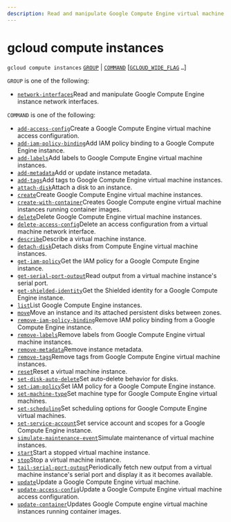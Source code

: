 ```yaml
---
description: Read and manipulate Google Compute Engine virtual machine instances.
---
```


# gcloud compute instances

 `gcloud compute instances` [`GROUP`](https://cloud.google.com/sdk/gcloud/reference/compute/instances/#GROUP) \| [`COMMAND`](https://cloud.google.com/sdk/gcloud/reference/compute/instances/#COMMAND) \[[`GCLOUD_WIDE_FLAG`](https://cloud.google.com/sdk/gcloud/reference/compute/instances/#GCLOUD-WIDE-FLAGS) `…`\]

 `GROUP` is one of the following:

* [`network-interfaces`](https://cloud.google.com/sdk/gcloud/reference/compute/instances/network-interfaces)Read and manipulate Google Compute Engine instance network interfaces.

 `COMMAND` is one of the following:

* [`add-access-config`](https://cloud.google.com/sdk/gcloud/reference/compute/instances/add-access-config)Create a Google Compute Engine virtual machine access configuration.
* [`add-iam-policy-binding`](https://cloud.google.com/sdk/gcloud/reference/compute/instances/add-iam-policy-binding)Add IAM policy binding to a Google Compute Engine instance.
* [`add-labels`](https://cloud.google.com/sdk/gcloud/reference/compute/instances/add-labels)Add labels to Google Compute Engine virtual machine instances.
* [`add-metadata`](https://cloud.google.com/sdk/gcloud/reference/compute/instances/add-metadata)Add or update instance metadata.
* [`add-tags`](https://cloud.google.com/sdk/gcloud/reference/compute/instances/add-tags)Add tags to Google Compute Engine virtual machine instances.
* [`attach-disk`](https://cloud.google.com/sdk/gcloud/reference/compute/instances/attach-disk)Attach a disk to an instance.
* [`create`](https://cloud.google.com/sdk/gcloud/reference/compute/instances/create)Create Google Compute Engine virtual machine instances.
* [`create-with-container`](https://cloud.google.com/sdk/gcloud/reference/compute/instances/create-with-container)Creates Google Compute engine virtual machine instances running container images.
* [`delete`](https://cloud.google.com/sdk/gcloud/reference/compute/instances/delete)Delete Google Compute Engine virtual machine instances.
* [`delete-access-config`](https://cloud.google.com/sdk/gcloud/reference/compute/instances/delete-access-config)Delete an access configuration from a virtual machine network interface.
* [`describe`](https://cloud.google.com/sdk/gcloud/reference/compute/instances/describe)Describe a virtual machine instance.
* [`detach-disk`](https://cloud.google.com/sdk/gcloud/reference/compute/instances/detach-disk)Detach disks from Compute Engine virtual machine instances.
* [`get-iam-policy`](https://cloud.google.com/sdk/gcloud/reference/compute/instances/get-iam-policy)Get the IAM policy for a Google Compute Engine instance.
* [`get-serial-port-output`](https://cloud.google.com/sdk/gcloud/reference/compute/instances/get-serial-port-output)Read output from a virtual machine instance's serial port.
* [`get-shielded-identity`](https://cloud.google.com/sdk/gcloud/reference/compute/instances/get-shielded-identity)Get the Shielded identity for a Google Compute Engine instance.
* [`list`](https://cloud.google.com/sdk/gcloud/reference/compute/instances/list)List Google Compute Engine instances.
* [`move`](https://cloud.google.com/sdk/gcloud/reference/compute/instances/move)Move an instance and its attached persistent disks between zones.
* [`remove-iam-policy-binding`](https://cloud.google.com/sdk/gcloud/reference/compute/instances/remove-iam-policy-binding)Remove IAM policy binding from a Google Compute Engine instance.
* [`remove-labels`](https://cloud.google.com/sdk/gcloud/reference/compute/instances/remove-labels)Remove labels from Google Compute Engine virtual machine instances.
* [`remove-metadata`](https://cloud.google.com/sdk/gcloud/reference/compute/instances/remove-metadata)Remove instance metadata.
* [`remove-tags`](https://cloud.google.com/sdk/gcloud/reference/compute/instances/remove-tags)Remove tags from Google Compute Engine virtual machine instances.
* [`reset`](https://cloud.google.com/sdk/gcloud/reference/compute/instances/reset)Reset a virtual machine instance.
* [`set-disk-auto-delete`](https://cloud.google.com/sdk/gcloud/reference/compute/instances/set-disk-auto-delete)Set auto-delete behavior for disks.
* [`set-iam-policy`](https://cloud.google.com/sdk/gcloud/reference/compute/instances/set-iam-policy)Set IAM policy for a Google Compute Engine instance.
* [`set-machine-type`](https://cloud.google.com/sdk/gcloud/reference/compute/instances/set-machine-type)Set machine type for Google Compute Engine virtual machines.
* [`set-scheduling`](https://cloud.google.com/sdk/gcloud/reference/compute/instances/set-scheduling)Set scheduling options for Google Compute Engine virtual machines.
* [`set-service-account`](https://cloud.google.com/sdk/gcloud/reference/compute/instances/set-service-account)Set service account and scopes for a Google Compute Engine instance.
* [`simulate-maintenance-event`](https://cloud.google.com/sdk/gcloud/reference/compute/instances/simulate-maintenance-event)Simulate maintenance of virtual machine instances.
* [`start`](https://cloud.google.com/sdk/gcloud/reference/compute/instances/start)Start a stopped virtual machine instance.
* [`stop`](https://cloud.google.com/sdk/gcloud/reference/compute/instances/stop)Stop a virtual machine instance.
* [`tail-serial-port-output`](https://cloud.google.com/sdk/gcloud/reference/compute/instances/tail-serial-port-output)Periodically fetch new output from a virtual machine instance's serial port and display it as it becomes available.
* [`update`](https://cloud.google.com/sdk/gcloud/reference/compute/instances/update)Update a Google Compute Engine virtual machine.
* [`update-access-config`](https://cloud.google.com/sdk/gcloud/reference/compute/instances/update-access-config)Update a Google Compute Engine virtual machine access configuration.
* [`update-container`](https://cloud.google.com/sdk/gcloud/reference/compute/instances/update-container)Updates Google Compute engine virtual machine instances running container images.

